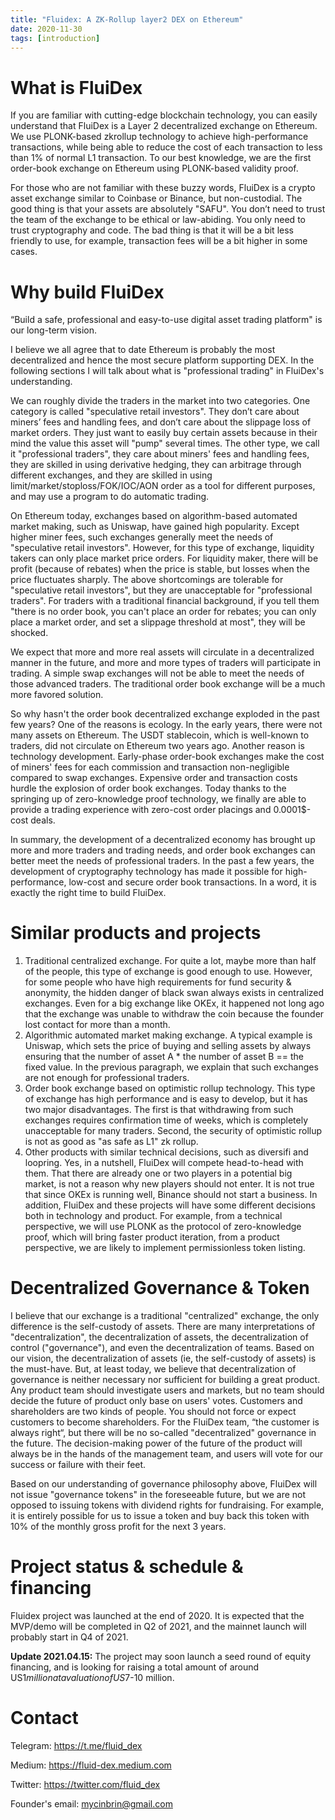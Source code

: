 ```yaml
---
title: "Fluidex: A ZK-Rollup layer2 DEX on Ethereum"
date: 2020-11-30
tags: [introduction]
---
```


# What is FluiDex

If you are familiar with cutting-edge blockchain technology, you can easily understand that FluiDex is a Layer 2 decentralized exchange on Ethereum. We use PLONK-based zkrollup technology to achieve high-performance transactions, while being able to reduce the cost of each transaction to less than 1% of normal L1 transaction. To our best knowledge, we are the first order-book exchange on Ethereum using PLONK-based validity proof.

For those who are not familiar with these buzzy words, FluiDex is a crypto asset exchange similar to Coinbase or Binance, but non-custodial. The good thing is that your assets are absolutely "SAFU". You don’t need to trust the team of the exchange to be ethical or law-abiding. You only need to trust cryptography and code. The bad thing is that it will be a bit less friendly to use, for example, transaction fees will be a bit higher in some cases.

# Why build FluiDex

“Build a safe, professional and easy-to-use digital asset trading platform" is our long-term vision.

I believe we all agree that to date Ethereum is probably the most decentralized and hence the most secure platform supporting DEX. In the following sections I will talk about what is "professional trading" in FluiDex's understanding.

We can roughly divide the traders in the market into two categories. One category is called "speculative retail investors". They don’t care about miners’ fees and handling fees, and don’t care about the slippage loss of market orders. They just want to easily buy certain assets because in their mind the value this asset will "pump" several times. The other type, we call it "professional traders", they care about miners' fees and handling fees, they are skilled in using derivative hedging, they can arbitrage through different exchanges, and they are skilled in using limit/market/stoploss/FOK/IOC/AON order as a tool for different purposes, and may use a program to do automatic trading.

On Ethereum today, exchanges based on algorithm-based automated market making, such as Uniswap, have gained high popularity. Except higher miner fees, such exchanges generally meet the needs of "speculative retail investors". However, for this type of exchange, liquidity takers can only place market price orders. For liquidity maker, there will be profit (because of rebates) when the price is stable, but losses when the price fluctuates sharply. The above shortcomings are tolerable for "speculative retail investors", but they are unacceptable for "professional traders". For traders with a traditional financial background, if you tell them "there is no order book, you can't place an order for rebates; you can only place a market order, and set a slippage threshold at most", they will be shocked.

We expect that more and more real assets will circulate in a decentralized manner in the future, and more and more types of traders will participate in trading. A simple swap exchanges will not be able to meet the needs of those advanced traders. The traditional order book exchange will be a much more favored solution.

So why hasn't the order book decentralized exchange exploded in the past few years? One of the reasons is ecology. In the early years, there were not many assets on Ethereum. The USDT stablecoin, which is well-known to traders, did not circulate on Ethereum two years ago. Another reason is technology development. Early-phase order-book exchanges make the cost of miners' fees for each commission and transaction non-negligible compared to swap exchanges. Expensive order and transaction costs hurdle the explosion of order book exchanges. Today thanks to the springing up of zero-knowledge proof technology, we finally are able to provide a trading experience with zero-cost order placings and 0.0001$-cost deals.

In summary, the development of a decentralized economy has brought up more and more traders and trading needs, and order book exchanges can better meet the needs of professional traders. In the past a few years, the development of cryptography technology has made it possible for high-performance, low-cost and secure order book transactions. In a word, it is exactly the right time to build FluiDex.

# Similar products and projects

1. Traditional centralized exchange. For quite a lot, maybe more than half of the people, this type of exchange is good enough to use. However, for some people who have high requirements for fund security & anonymity, the hidden danger of black swan always exists in centralized exchanges. Even for a big exchange like OKEx, it happened not long ago that the exchange was unable to withdraw the coin because the founder lost contact for more than a month.
2. Algorithmic automated market making exchange. A typical example is Uniswap, which sets the price of buying and selling assets by always ensuring that the number of asset A \* the number of asset B == the fixed value. In the previous paragraph, we explain that such exchanges are not enough for professional traders.
3. Order book exchange based on optimistic rollup technology. This type of exchange has high performance and is easy to develop, but it has two major disadvantages. The first is that withdrawing from such exchanges requires confirmation time of weeks, which is completely unacceptable for many traders. Second, the security of optimistic rollup is not as good as "as safe as L1" zk rollup.
4. Other products with similar technical decisions, such as diversifi and loopring. Yes, in a nutshell, FluiDex will compete head-to-head with them. That there are already one or two players in a potential big market, is not a reason why new players should not enter. It is not true that since OKEx is running well, Binance should not start a business. In addition, FluiDex and these projects will have some different decisions both in technology and product. For example, from a technical perspective, we will use PLONK as the protocol of zero-knowledge proof, which will bring faster product iteration, from a product perspective, we are likely to implement permissionless token listing.

# Decentralized Governance & Token

I believe that our exchange is a traditional "centralized" exchange, the only difference is the self-custody of assets. There are many interpretations of "decentralization", the decentralization of assets, the decentralization of control ("governance"), and even the decentralization of teams. Based on our vision, the decentralization of assets (ie, the self-custody of assets) is the must-have. But, at least today, we believe that decentralization of governance is neither necessary nor sufficient for building a great product. Any product team should investigate users and markets, but no team should decide the future of product only base on users' votes. Customers and shareholders are two kinds of people. You should not force or expect customers to become shareholders. For the FluiDex team, “the customer is always right“, but there will be no so-called "decentralized" governance in the future. The decision-making power of the future of the product will always be in the hands of the management team, and users will vote for our success or failure with their feet.

Based on our understanding of governance philosophy above, FluiDex will not issue "governance tokens" in the foreseeable future, but we are not opposed to issuing tokens with dividend rights for fundraising. For example, it is entirely possible for us to issue a token and buy back this token with 10% of the monthly gross profit for the next 3 years.

# Project status & schedule & financing

Fluidex project was launched at the end of 2020. It is expected that the MVP/demo will be completed in Q2 of 2021, and the mainnet launch will probably start in Q4 of 2021.

__Update 2021.04.15:__
The project may soon launch a seed round of equity financing, and is looking for raising a total amount of around US$1 million at a valuation of US$7-10 million.

# Contact

Telegram: <https://t.me/fluid_dex>

Medium: <https://fluid-dex.medium.com>

Twitter: <https://twitter.com/fluid_dex>

Founder's email: mycinbrin@gmail.com

